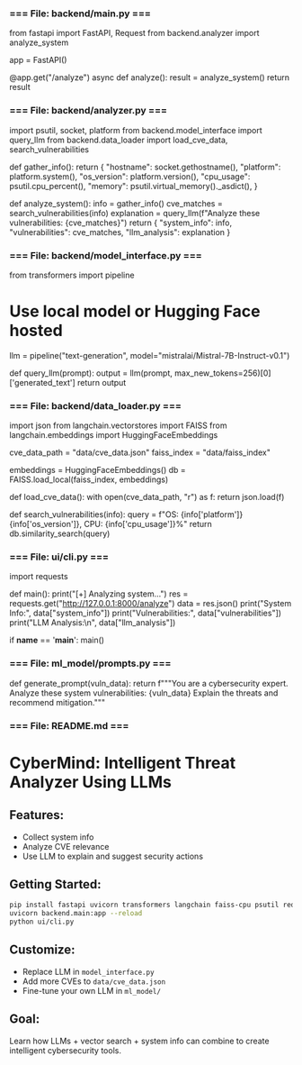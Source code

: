 ### === File: backend/main.py ===
from fastapi import FastAPI, Request
from backend.analyzer import analyze_system

app = FastAPI()

@app.get("/analyze")
async def analyze():
    result = analyze_system()
    return result


### === File: backend/analyzer.py ===
import psutil, socket, platform
from backend.model_interface import query_llm
from backend.data_loader import load_cve_data, search_vulnerabilities

def gather_info():
    return {
        "hostname": socket.gethostname(),
        "platform": platform.system(),
        "os_version": platform.version(),
        "cpu_usage": psutil.cpu_percent(),
        "memory": psutil.virtual_memory()._asdict(),
    }

def analyze_system():
    info = gather_info()
    cve_matches = search_vulnerabilities(info)
    explanation = query_llm(f"Analyze these vulnerabilities: {cve_matches}")
    return {
        "system_info": info,
        "vulnerabilities": cve_matches,
        "llm_analysis": explanation
    }


### === File: backend/model_interface.py ===
from transformers import pipeline

# Use local model or Hugging Face hosted
llm = pipeline("text-generation", model="mistralai/Mistral-7B-Instruct-v0.1")

def query_llm(prompt):
    output = llm(prompt, max_new_tokens=256)[0]['generated_text']
    return output


### === File: backend/data_loader.py ===
import json
from langchain.vectorstores import FAISS
from langchain.embeddings import HuggingFaceEmbeddings

cve_data_path = "data/cve_data.json"
faiss_index = "data/faiss_index"

embeddings = HuggingFaceEmbeddings()
db = FAISS.load_local(faiss_index, embeddings)

def load_cve_data():
    with open(cve_data_path, "r") as f:
        return json.load(f)

def search_vulnerabilities(info):
    query = f"OS: {info['platform']} {info['os_version']}, CPU: {info['cpu_usage']}%"
    return db.similarity_search(query)


### === File: ui/cli.py ===
import requests

def main():
    print("[+] Analyzing system...")
    res = requests.get("http://127.0.0.1:8000/analyze")
    data = res.json()
    print("System Info:", data["system_info"])
    print("Vulnerabilities:", data["vulnerabilities"])
    print("LLM Analysis:\n", data["llm_analysis"])

if __name__ == '__main__':
    main()


### === File: ml_model/prompts.py ===
def generate_prompt(vuln_data):
    return f"""You are a cybersecurity expert.
Analyze these system vulnerabilities:
{vuln_data}
Explain the threats and recommend mitigation."""


### === File: README.md ===
# CyberMind: Intelligent Threat Analyzer Using LLMs

## Features:
- Collect system info
- Analyze CVE relevance
- Use LLM to explain and suggest security actions

## Getting Started:
```bash
pip install fastapi uvicorn transformers langchain faiss-cpu psutil requests
uvicorn backend.main:app --reload
python ui/cli.py
```

## Customize:
- Replace LLM in `model_interface.py`
- Add more CVEs to `data/cve_data.json`
- Fine-tune your own LLM in `ml_model/`

## Goal:
Learn how LLMs + vector search + system info can combine to create intelligent cybersecurity tools.
